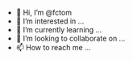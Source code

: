 - 👋 Hi, I’m @fctom
- 👀 I’m interested in ...
- 🌱 I’m currently learning ...
- 💞️ I’m looking to collaborate on ...
- 📫 How to reach me ...

<!---
fctom/fctom is a ✨ special ✨ repository because its `README.md` (this file) appears on your GitHub profile.
You can click the Preview link to take a look at your changes.
--->
